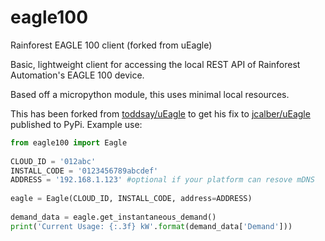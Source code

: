 # eagle100
Rainforest EAGLE 100 client (forked from uEagle)

Basic, lightweight client for accessing the local REST API of Rainforest Automation's EAGLE 100 device.

Based off a micropython module, this uses minimal local resources.

This has been forked from [toddsay/uEagle](https://github.com/toddsay/uEagle) to get his fix to [jcalber/uEagle](https://github.com/jcalbert/uEagle) published to PyPi.
Example use:

```python
from eagle100 import Eagle
 
CLOUD_ID = '012abc'
INSTALL_CODE = '0123456789abcdef'
ADDRESS = '192.168.1.123' #optional if your platform can resove mDNS
 
eagle = Eagle(CLOUD_ID, INSTALL_CODE, address=ADDRESS)
 
demand_data = eagle.get_instantaneous_demand()
print('Current Usage: {:.3f} kW'.format(demand_data['Demand']))
```
